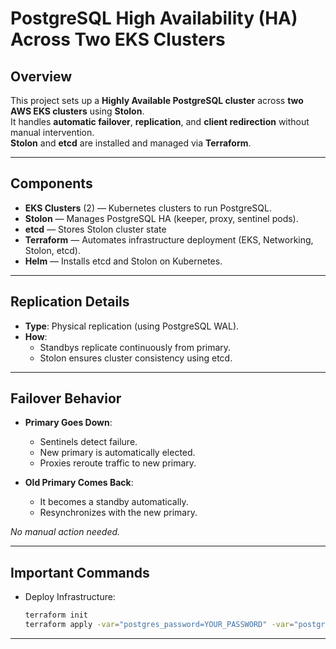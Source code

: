 
# PostgreSQL High Availability (HA) Across Two EKS Clusters

## Overview

This project sets up a **Highly Available PostgreSQL cluster** across **two AWS EKS clusters** using **Stolon**.  
It handles **automatic failover**, **replication**, and **client redirection** without manual intervention.  
**Stolon** and **etcd** are installed and managed via **Terraform**.

---

## Components

- **EKS Clusters** (2) — Kubernetes clusters to run PostgreSQL.
- **Stolon** — Manages PostgreSQL HA (keeper, proxy, sentinel pods).
- **etcd** — Stores Stolon cluster state
- **Terraform** — Automates infrastructure deployment (EKS, Networking, Stolon, etcd).
- **Helm** — Installs etcd and Stolon on Kubernetes.

---

## Replication Details

- **Type**: Physical replication (using PostgreSQL WAL).
- **How**:
  - Standbys replicate continuously from primary.
  - Stolon ensures cluster consistency using etcd.

---

## Failover Behavior

- **Primary Goes Down**:
  - Sentinels detect failure.
  - New primary is automatically elected.
  - Proxies reroute traffic to new primary.

- **Old Primary Comes Back**:
  - It becomes a standby automatically.
  - Resynchronizes with the new primary.

_No manual action needed._

---

## Important Commands

- Deploy Infrastructure:
  ```bash
  terraform init
  terraform apply -var="postgres_password=YOUR_PASSWORD" -var="postgres_replication_password=YOUR_REPL_PASSWORD"
  ```

---